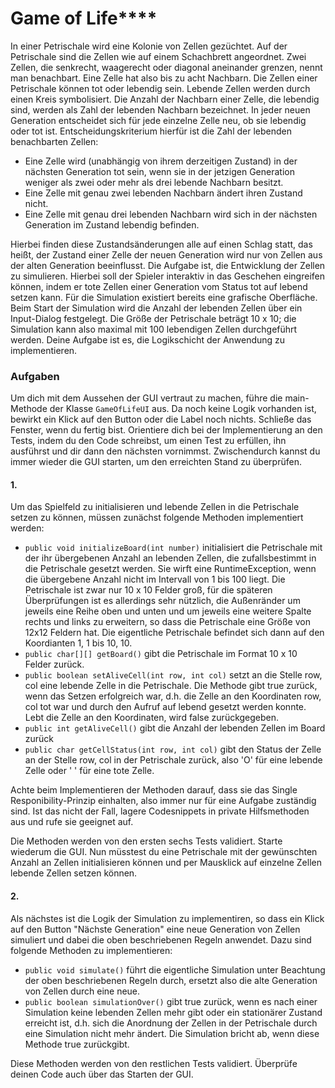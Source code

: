 # Game of Life****
In einer Petrischale wird eine Kolonie von Zellen gezüchtet. Auf der Petrischale sind die Zellen wie auf einem Schachbrett
angeordnet. Zwei Zellen, die senkrecht, waagerecht oder diagonal aneinander grenzen, nennt man benachbart. Eine Zelle hat 
also bis zu acht Nachbarn. Die Zellen einer Petrischale können tot oder lebendig sein. Lebende Zellen werden durch einen 
Kreis symbolisiert. Die Anzahl der Nachbarn einer Zelle, die lebendig sind, werden als Zahl der lebenden Nachbarn bezeichnet.
In jeder neuen Generation entscheidet sich für jede einzelne Zelle neu, ob sie lebendig oder tot ist. Entscheidungskriterium 
hierfür ist die Zahl der lebenden benachbarten Zellen:
- Eine Zelle wird (unabhängig von ihrem derzeitigen Zustand) in der nächsten Generation tot sein, wenn sie in der jetzigen
 Generation weniger als zwei oder mehr als drei lebende Nachbarn besitzt.
- Eine Zelle mit genau zwei lebenden Nachbarn ändert ihren Zustand nicht.
- Eine Zelle mit genau drei lebenden Nachbarn wird sich in der nächsten Generation im Zustand lebendig befinden.

Hierbei finden diese Zustandsänderungen alle auf einen Schlag statt, das heißt, der Zustand einer Zelle der neuen Generation
wird nur von Zellen aus der alten Generation beeinflusst. Die Aufgabe ist, die Entwicklung der Zellen zu simulieren. 
Hierbei soll der Spieler interaktiv in das Geschehen eingreifen können, indem er tote Zellen einer Generation vom Status 
tot auf lebend setzen kann. Für die Simulation existiert bereits eine grafische Oberfläche. Beim Start der Simulation wird 
die Anzahl der lebenden Zellen über ein Input-Dialog festgelegt. Die Größe der Petrischale beträgt 10 x 10; die Simulation
kann also maximal mit 100 lebendigen Zellen durchgeführt werden. Deine Aufgabe ist es, die Logikschicht der Anwendung zu 
implementieren.

### Aufgaben
Um dich mit dem Aussehen der GUI vertraut zu machen, führe die main-Methode der Klasse `GameOfLifeUI` aus. Da noch keine 
Logik vorhanden ist, bewirkt ein Klick auf den Button oder die Label noch nichts. Schließe das Fenster, wenn du fertig bist.
Orientiere dich bei der Implementierung an den Tests, indem du den Code schreibst, um einen Test zu erfüllen, ihn ausführst 
und dir dann den nächsten vornimmst. Zwischendurch kannst du immer wieder die GUI starten, um den erreichten Stand zu 
überprüfen.
#### 1.
Um das Spielfeld zu initialisieren und lebende Zellen in die Petrischale setzen zu können, müssen zunächst folgende Methoden
implementiert werden:
- `public void initializeBoard(int number)` initialisiert die Petrischale mit der ihr übergebenen Anzahl an lebenden Zellen,
die zufallsbestimmt in die Petrischale gesetzt werden. Sie wirft eine RuntimeException, wenn die übergebene Anzahl nicht im
Intervall von 1 bis 100 liegt. Die Petrischale ist zwar nur 10 x 10 Felder groß, für die späteren Überprüfungen ist es 
allerdings sehr nützlich, die Außenränder um jeweils eine Reihe oben und unten und um jeweils eine weitere Spalte rechts 
und links zu erweitern, so dass die Petrischale eine Größe von 12x12 Feldern hat. Die eigentliche Petrischale befindet sich
dann auf den Koordianten 1, 1 bis 10, 10.  
- `public char[][] getBoard()` gibt die Petrischale im Format 10 x 10 Felder zurück.
- `public boolean setAliveCell(int row, int col)` setzt an die Stelle row, col eine lebende Zelle in die Petrischale. Die
Methode gibt true zurück, wenn das Setzen erfolgreich war, d.h. die Zelle an den Koordinaten row, col tot war und durch den
Aufruf auf lebend gesetzt werden konnte. Lebt die Zelle an den Koordinaten, wird false zurückgegeben.
- `public int getAliveCell()` gibt die Anzahl der lebenden Zellen im Board zurück
- `public char getCellStatus(int row, int col)` gibt den Status der Zelle an der Stelle row, col in der Petrischale zurück,
also 'O' für eine lebende Zelle oder ' ' für eine tote Zelle.

Achte beim Implementieren der Methoden darauf, dass sie das Single Responibility-Prinzip einhalten, also immer nur für eine 
Aufgabe zuständig sind. Ist das nicht der Fall, lagere Codesnippets in private Hilfsmethoden aus und rufe sie geeignet auf.

Die Methoden werden von den ersten sechs Tests validiert. Starte wiederum die GUI. Nun müsstest du eine Petrischale mit 
der gewünschten Anzahl an Zellen initialisieren können und per Mausklick auf einzelne Zellen lebende Zellen setzen können.

#### 2.
Als nächstes ist die Logik der Simulation zu implementiren, so dass ein Klick auf den Button "Nächste Generation" eine 
neue Generation von Zellen simuliert und dabei die oben beschriebenen Regeln anwendet. Dazu sind folgende Methoden zu 
implementieren:
- `public void simulate()` führt die eigentliche Simulation unter Beachtung der oben beschriebenen Regeln durch, ersetzt 
also die alte Generation von Zellen durch eine neue.
- `public boolean simulationOver()` gibt true zurück, wenn es nach einer Simulation keine lebenden Zellen mehr gibt oder 
ein stationärer Zustand erreicht ist, d.h. sich die Anordnung der Zellen in der Petrischale durch eine Simulation nicht
mehr ändert. Die Simulation bricht ab, wenn diese Methode true zurückgibt.

Diese Methoden werden von den restlichen Tests validiert. Überprüfe deinen Code auch über das Starten der GUI.